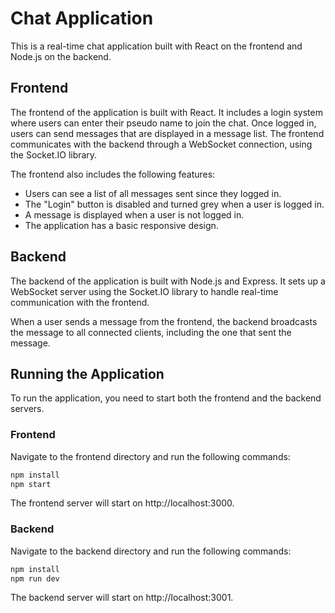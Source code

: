 # Chat Application

This is a real-time chat application built with React on the frontend and Node.js on the backend.

## Frontend

The frontend of the application is built with React. It includes a login system where users can enter their pseudo name to join the chat. Once logged in, users can send messages that are displayed in a message list. The frontend communicates with the backend through a WebSocket connection, using the Socket.IO library.

The frontend also includes the following features:

- Users can see a list of all messages sent since they logged in.
- The "Login" button is disabled and turned grey when a user is logged in.
- A message is displayed when a user is not logged in.
- The application has a basic responsive design.

## Backend

The backend of the application is built with Node.js and Express. It sets up a WebSocket server using the Socket.IO library to handle real-time communication with the frontend.

When a user sends a message from the frontend, the backend broadcasts the message to all connected clients, including the one that sent the message.

## Running the Application

To run the application, you need to start both the frontend and the backend servers.

### Frontend

Navigate to the frontend directory and run the following commands:

```bash
npm install
npm start
```

The frontend server will start on http://localhost:3000.

### Backend
Navigate to the backend directory and run the following commands:

```bash
npm install
npm run dev
```

The backend server will start on http://localhost:3001.